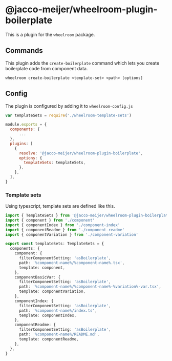 # @jacco-meijer/wheelroom-plugin-boilerplate

This is a plugin for the `wheelroom` package.

## Commands

This plugin adds the `create-boilerplate` command which lets you create boilerplate
code from component data.

```
wheelroom create-boilerplate <template-set> <path> [options]
```

## Config

The plugin is configured by adding it to `wheelroom-config.js`

```javascript
var templateSets = require('./wheelroom-template-sets')

module.exports = {
  components: {
      ...
  },
  plugins: [
    {
      resolve: '@jacco-meijer/wheelroom-plugin-boilerplate',
      options: {
        templateSets: templateSets,
      },
    },
  ],
}
```

### Template sets

Using typescript, template sets are defined like this. 

```typescript
import { TemplateSets } from '@jacco-meijer/wheelroom-plugin-boilerplate'
import { component } from './component'
import { componentIndex } from './component-index'
import { componentReadme } from './component-readme'
import { componentVariation } from './component-variation'

export const templateSets: TemplateSets = {
  components: {
    component: {
      filterComponentSetting: 'asBoilerplate',
      path: '%component-name%/%component-name%.tsx',
      template: component,
    },
    componentBasicVar: {
      filterComponentSetting: 'asBoilerplate',
      path: '%component-name%/%component-name%-%variation%-var.tsx',
      template: componentVariation,
    },
    componentIndex: {
      filterComponentSetting: 'asBoilerplate',
      path: '%component-name%/index.ts',
      template: componentIndex,
    },
    componentReadme: {
      filterComponentSetting: 'asBoilerplate',
      path: '%component-name%/README.md',
      template: componentReadme,
    },
  },
}
```
